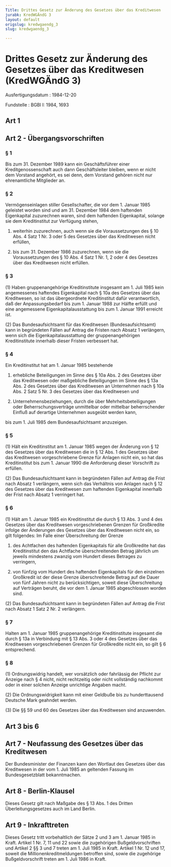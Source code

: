 ```yaml
---
Title: Drittes Gesetz zur Änderung des Gesetzes über das Kreditwesen
jurabk: KredWGÄndG 3
layout: default
origslug: kredwgaendg_3
slug: kredwgaendg_3

---
```


# Drittes Gesetz zur Änderung des Gesetzes über das Kreditwesen (KredWGÄndG 3)

Ausfertigungsdatum
:   1984-12-20

Fundstelle
:   BGBl I: 1984, 1693



## Art 1



## Art 2 - Übergangsvorschriften



### § 1

Bis zum 31. Dezember 1989 kann ein Geschäftsführer einer
Kreditgenossenschaft auch dann Geschäftsleiter bleiben, wenn er nicht
dem Vorstand angehört, es sei denn, dem Vorstand gehören nicht nur
ehrenamtliche Mitglieder an.


### § 2

Vermögenseinlagen stiller Gesellschafter, die vor dem 1. Januar 1985
geleistet worden sind und am 31. Dezember 1984 dem haftenden
Eigenkapital zuzurechnen waren, sind dem haftenden Eigenkapital,
solange sie dem Kreditinstitut zur Verfügung stehen,

1.  weiterhin zuzurechnen, auch wenn sie die Voraussetzungen des § 10 Abs.
    4 Satz 1 Nr. 3 oder 5 des Gesetzes über das Kreditwesen nicht
    erfüllen,


2.  bis zum 31. Dezember 1986 zuzurechnen, wenn sie die Voraussetzungen
    des § 10 Abs. 4 Satz 1 Nr. 1, 2 oder 4 des Gesetzes über das
    Kreditwesen nicht erfüllen.





### § 3

(1) Haben gruppenangehörige Kreditinstitute insgesamt am 1. Juli 1985
kein angemessenes haftendes Eigenkapital nach § 10a des Gesetzes über
das Kreditwesen, so ist das übergeordnete Kreditinstitut dafür
verantwortlich, daß der Anpassungsbedarf bis zum 1. Januar 1988 zur
Hälfte erfüllt und eine angemessene Eigenkapitalausstattung bis zum 1.
Januar 1991 erreicht ist.

(2) Das Bundesaufsichtsamt für das Kreditwesen (Bundesaufsichtsamt)
kann in begründeten Fällen auf Antrag die Fristen nach Absatz 1
verlängern, wenn sich die Eigenkapitalausstattung der
gruppenangehörigen Kreditinstitute innerhalb dieser Fristen verbessert
hat.


### § 4

Ein Kreditinstitut hat am 1. Januar 1985 bestehende

1.  erhebliche Beteiligungen im Sinne des § 10a Abs. 2 des Gesetzes über
    das Kreditwesen oder maßgebliche Beteiligungen im Sinne des § 13a Abs.
    2 des Gesetzes über das Kreditwesen an Unternehmen nach § 10a Abs. 2
    Satz 5 Nr. 3 des Gesetzes über das Kreditwesen und


2.  Unternehmensbeziehungen, durch die über Mehrheitsbeteiligungen oder
    Beherrschungsverträge unmittelbar oder mittelbar beherrschender
    Einfluß auf derartige Unternehmen ausgeübt werden kann,



bis zum 1. Juli 1985 dem Bundesaufsichtsamt anzuzeigen.


### § 5

(1) Hält ein Kreditinstitut am 1. Januar 1985 wegen der Änderung von §
12 des Gesetzes über das Kreditwesen die in § 12 Abs. 1 des Gesetzes
über das Kreditwesen vorgeschriebene Grenze für Anlagen nicht ein, so
hat das Kreditinstitut bis zum 1. Januar 1990 die Anforderung dieser
Vorschrift zu erfüllen.

(2) Das Bundesaufsichtsamt kann in begründeten Fällen auf Antrag die
Frist nach Absatz 1 verlängern, wenn sich das Verhältnis von Anlagen
nach § 12 des Gesetzes über das Kreditwesen zum haftenden Eigenkapital
innerhalb der Frist nach Absatz 1 verringert hat.


### § 6

(1) Hält am 1. Januar 1985 ein Kreditinstitut die durch § 13 Abs. 3
und 4 des Gesetzes über das Kreditwesen vorgeschriebenen Grenzen für
Großkredite infolge der Änderungen des Gesetzes über das Kreditwesen
nicht ein, so gilt folgendes:
Im Falle einer Überschreitung der Grenze

1.  des Achtfachen des haftenden Eigenkapitals für alle Großkredite hat
    das Kreditinstitut den das Achtfache überschreitenden Betrag jährlich
    um jeweils mindestens zwanzig vom Hundert dieses Betrages zu
    verringern,


2.  von fünfzig vom Hundert des haftenden Eigenkapitals für den einzelnen
    Großkredit ist der diese Grenze überschreitende Betrag auf die Dauer
    von fünf Jahren nicht zu berücksichtigen, soweit diese Überschreitung
    auf Verträgen beruht, die vor dem 1. Januar 1985 abgeschlossen worden
    sind.




(2) Das Bundesaufsichtsamt kann in begründeten Fällen auf Antrag die
Frist nach Absatz 1 Satz 2 Nr. 2 verlängern.


### § 7

Halten am 1. Januar 1985 gruppenangehörige Kreditinstitute insgesamt
die durch § 13a in Verbindung mit § 13 Abs. 3 oder 4 des Gesetzes über
das Kreditwesen vorgeschriebenen Grenzen für Großkredite nicht ein, so
gilt § 6 entsprechend.


### § 8

(1) Ordnungswidrig handelt, wer vorsätzlich oder fahrlässig der
Pflicht zur Anzeige nach § 4 nicht, nicht rechtzeitig oder nicht
vollständig nachkommt oder in einer solchen Anzeige unrichtige Angaben
macht.

(2) Die Ordnungswidrigkeit kann mit einer Geldbuße bis zu
hunderttausend Deutsche Mark geahndet werden.

(3) Die §§ 59 und 60 des Gesetzes über das Kreditwesen sind
anzuwenden.


## Art 3 bis 6



## Art 7 - Neufassung des Gesetzes über das Kreditwesen

Der Bundesminister der Finanzen kann den Wortlaut des Gesetzes über
das Kreditwesen in der vom 1. Juli 1985 an geltenden Fassung im
Bundesgesetzblatt bekanntmachen.


## Art 8 - Berlin-Klausel

Dieses Gesetz gilt nach Maßgabe des § 13 Abs. 1 des Dritten
Überleitungsgesetzes auch im Land Berlin.


## Art 9 - Inkrafttreten

Dieses Gesetz tritt vorbehaltlich der Sätze 2 und 3 am 1. Januar 1985
in Kraft. Artikel 1 Nr. 7, 11 und 22 sowie die zugehörigen
Bußgeldvorschriften und Artikel 2 §§ 3 und 7 treten am 1. Juli 1985 in
Kraft. Artikel 1 Nr. 12 und 17, soweit die Millionenkreditmeldungen
betroffen sind, sowie die zugehörige Bußgeldvorschrift treten am 1.
Juli 1986 in Kraft.

